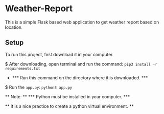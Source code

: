# Weather-Report

This is a simple Flask based web application to get weather report based on location.

## Setup
To run this project, first download it in your computer.

$ After downloading, open terminal and run the command:
`pip3 install -r requirements.txt`
- *** Run this command on the directory where it is downloaded. ***

$ Run the `app.py`:
` python3 app.py `


** Note: ** *** Python must be installed in your computer. ***

** It is a nice practice to create a python virtual environment. **
